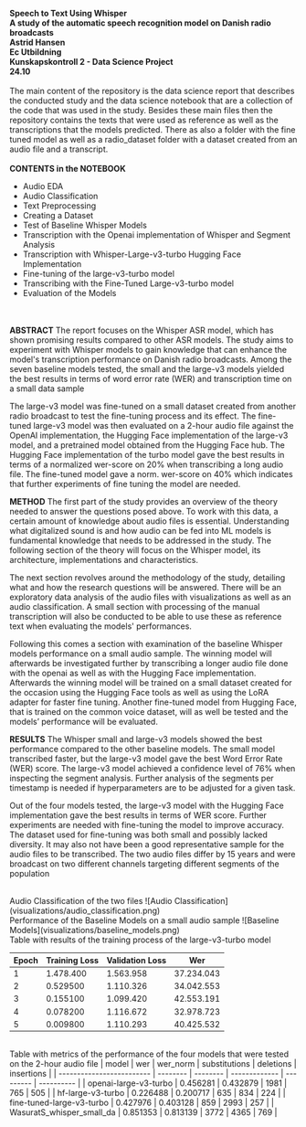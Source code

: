 
<b>Speech to Text Using Whisper <br>
A study of the automatic speech recognition model on Danish radio broadcasts <br>
</b>
<b> Astrid Hansen <br>
Ec Utbildning <br>
Kunskapskontroll 2 - Data Science Project<br>
24.10 <br>
</b>
<br>
The main content of the repository is the data science report that describes the conducted study and the data science notebook that are a collection of the code that was used in the study. 
Besides these main files then the repository contains the texts that were used as reference as well as the transcriptions that the models predicted. There as also a folder with the fine tuned model as well as a radio_dataset folder with a dataset created from an audio file and a transcript. 
<br>
<br>
<b> CONTENTS in the NOTEBOOK</b>
* Audio EDA
* Audio Classification
* Text Preprocessing
* Creating a Dataset
* Test of Baseline Whisper Models
* Transcription with the Openai implementation of Whisper and Segment Analysis
* Transcription with Whisper-Large-v3-turbo Hugging Face Implementation
* Fine-tuning of the large-v3-turbo model
* Transcribing with the Fine-Tuned Large-v3-turbo model
* Evaluation of the Models
<br>
<br>
<b> ABSTRACT</b>
The report focuses on the Whisper ASR model, which has shown promising results compared to other ASR models. The study aims to experiment with Whisper models to gain knowledge that can enhance the model's transcription performance on Danish radio broadcasts. Among the seven baseline models tested, the small and the large-v3 models yielded the best results in terms of word error rate (WER) and transcription time on a small data sample 

The large-v3 model was fine-tuned on a small dataset created from another radio broadcast to test the fine-tuning process and its effect. The fine-tuned large-v3 model was then evaluated on a 2-hour audio file against the OpenAI implementation, the Hugging Face implementation of the large-v3 model, and a pretrained model obtained from the Hugging Face hub. The Hugging Face implementation of the turbo model gave the best results in terms of a normalized wer-score on 20% when transcribing a long audio file. The fine-tuned model gave a norm. wer-score on 40% which indicates that further experiments of fine tuning the model are needed. 

<b> METHOD</b>
The first part of the study provides an overview of the theory needed to answer the questions posed above. To work with this data, a certain amount of knowledge about audio files is essential. Understanding what digitalized sound is and how audio can be fed into ML models is fundamental knowledge that needs to be addressed in the study. The following section of the theory will focus on the Whisper model, its architecture, implementations and characteristics. 

The next section revolves around the methodology of the study, detailing what and how the research questions will be answered. There will be an exploratory data analysis of the audio files with visualizations as well as an audio classification. A small section with processing of the manual transcription will also be conducted to be able to use these as reference text when evaluating the models' performances.   

Following this comes a section with examination of the baseline Whisper models performance on a small audio sample. The winning model will afterwards be investigated further by transcribing a longer audio file done with the openai as well as with the Hugging Face implementation. Afterwards the winning model will be trained on a small dataset created for the occasion using the Hugging Face tools as well as using the LoRA adapter for faster fine tuning. Another fine-tuned model from Hugging Face, that is trained on the common voice dataset, will as well be tested and the models’ performance will be evaluated.  

<b>RESULTS</b>
The Whisper small and large-v3 models showed the best performance compared to the other baseline models. The small model transcribed faster, but the large-v3 model gave the best Word Error Rate (WER) score. The large-v3 model achieved a confidence level of 76% when inspecting the segment analysis. Further analysis of the segments per timestamp is needed if hyperparameters are to be adjusted for a given task. 

Out of the four models tested, the large-v3 model with the Hugging Face implementation gave the best results in terms of WER score. Further experiments are needed with fine-tuning the model to improve accuracy. The dataset used for fine-tuning was both small and possibly lacked diversity. It may also not have been a good representative sample for the audio files to be transcribed. The two audio files differ by 15 years and were broadcast on two different channels targeting different segments of the population 

<br>
Audio Classification of the two files
![Audio Classification](visualizations/audio_classification.png)

<br>
Performance of the Baseline Models on a small audio sample
![Baseline Models](visualizations/baseline_models.png)

<br>
Table with results of the training process of the large-v3-turbo model

| Epoch | Training Loss | Validation Loss | Wer        |
| ----- | ------------- | --------------- | ---------- |
| 1     | 1.478.400     | 1.563.958       | 37.234.043 |
| 2     | 0.529500      | 1.110.326       | 34.042.553 |
| 3     | 0.155100      | 1.099.420       | 42.553.191 |
| 4     | 0.078200      | 1.116.672       | 32.978.723 |
| 5     | 0.009800      | 1.110.293       | 40.425.532 |

<br>
Table with metrics of the performance of the four models that were tested on the 2-hour audio file
| model                     | wer      | wer_norm | substitutions | deletions | insertions |
| ------------------------- | -------- | -------- | ------------- | --------- | ---------- |
| openai-large-v3-turbo     | 0.456281 | 0.432879 | 1981          | 765       | 505        |
| hf-large-v3-turbo         | 0.226488 | 0.200717 | 635           | 834       | 224        |
| fine-tuned-large-v3-turbo | 0.427976 | 0.403128 | 859           | 2993      | 257        |
| WasuratS_whisper_small_da | 0.851353 | 0.813139 | 3772          | 4365      | 769        |


